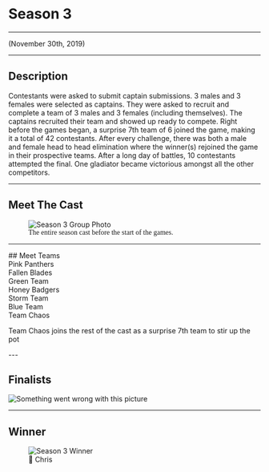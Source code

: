 # Season 3

---

<p class="centertext">(November 30th, 2019)</p>

---

## Description

Contestants were asked to submit captain submissions. 3 males and 3 females were selected as captains. They were asked to recruit and complete a team of 3 males and 3 females (including themselves). The captains recruited their team and showed up ready to compete. Right before the games began, a surprise 7th team of 6 joined the game, making it a total of 42 contestants. After every challenge, there was both a male and female head to head elimination where the winner(s) rejoined the game in their prospective teams. After a long day of battles, 10 contestants attempted the final. One gladiator became victorious amongst all the other competitors.

---

## Meet The Cast

<figure>
<img src="../../images/season3_group_photo.jpg" alt="Season 3 Group Photo"/>
<figcaption style="font-family: 'Papyrus'; margin-bottom: 0em; font-size: 1em">The entire season cast before the start of the games.</figcaption>
</figure>
<hr>
## Meet Teams

<div class="cards">
  <div class="card">
    <img class="card-image" src="../../images/pink_panthers_team.jpg" alt="">
    <div id="pinkpanthers" class="card-info">
        Pink Panthers
    </div>
  </div>
    <div class="card">
    <img class="card-image" src="../../images/fallen_blades_team.JPG" alt="">
    <div id="fallenblades" class="card-info">
      Fallen Blades
    </div>
  </div>
    <div class="card">
    <img class="card-image" src="../../images/season3_green_team.jpg" alt="">
    <div id="greenteam" class="card-info">
      Green Team
    </div>
  </div>
  <div class="card">
    <img class="card-image" src="../../images/season3_honey_badgers_team.jpg" alt="">
    <div id="honeybadgers" class="card-info">
    Honey Badgers
    </div>
  </div>
  <div class="card">
    <img class="card-image" src="../../images/season3_storm_team.jpg" alt="">
    <div id="stormteam" class="card-info">
    Storm Team
    </div>
  </div>
    <div class="card">
    <img class="card-image" src="../../images/season3_blue_team.jpg" alt="">
    <div id="blueteam" class="card-info">
    Blue Team
    </div>
  </div>
    <div class="card">
    <img class="card-image" src="../../images/chaos_team.jpg" alt="">
    <div id="teamchoas" class="card-info">
    Team Chaos
    </div>
  </div>
</div>
<p>Team Chaos joins the rest of the cast as a surprise 7th team to stir up the pot</p>
---

## Finalists

![Something went wrong with this picture](../images/season3_finalists.jpg "Season 3 Finalists Group Photo")

---

## Winner

<figure>
<img src="../../images/season3_winner.jpg" alt="Season 3 Winner"/>
<div class="winner-labels">
  <span class="winner-1st">🥇 Chris</span>
</div>
</figure>

